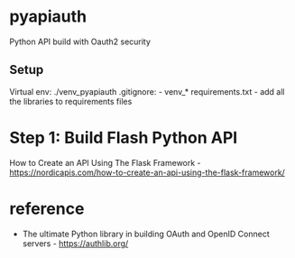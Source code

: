 # pyapiauth
Python API build with Oauth2 security

## Setup
Virtual env: ./venv_pyapiauth
.gitignore:
    - venv_*
requirements.txt - add all the libraries to requirements files


# Step 1: Build Flash Python API

How to Create an API Using The Flask Framework - https://nordicapis.com/how-to-create-an-api-using-the-flask-framework/


# reference
- The ultimate Python library in building OAuth and OpenID Connect servers - https://authlib.org/ 
